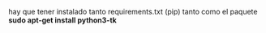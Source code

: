 hay que tener instalado tanto requirements.txt (pip) tanto como el paquete **sudo apt-get install python3-tk**
